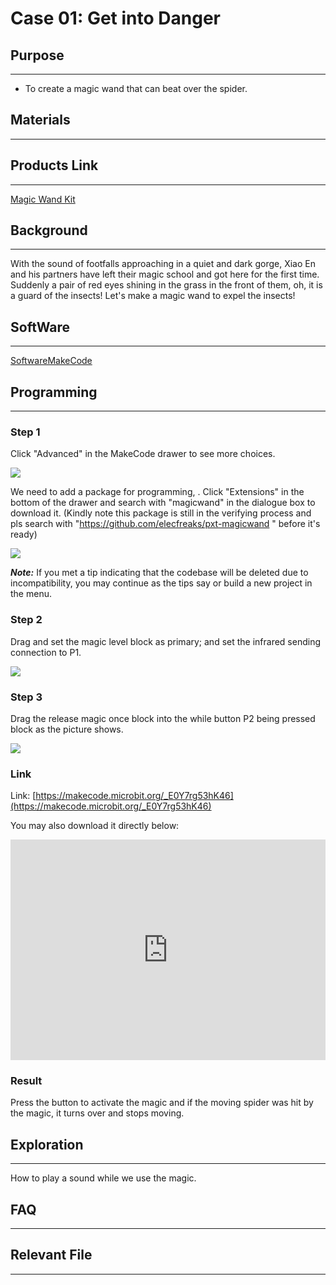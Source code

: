 # Case 01: Get into Danger 

## Purpose
---

- To create a magic wand that can beat over the spider.

## Materials
---

##  Products Link
---

[Magic Wand Kit](https://shop.elecfreaks.com/products/elecfreaks-micro-bit-magic-wand-kit-without-micro-bit-board?_pos=1&_sid=809c6b940&_ss=r)

## Background
---
With the sound of footfalls approaching in a quiet and dark gorge, Xiao En and his partners have left their magic school and got here for the first time. Suddenly a pair of red eyes shining in the grass in the front of them, oh, it is a guard of the insects! Let's make a magic wand to expel the insects!

## SoftWare
---

[SoftwareMakeCode](https://makecode.microbit.org/#)

## Programming
---

### Step 1
 Click "Advanced" in the MakeCode drawer to see more choices.


![](./images/magicwand_case_01_02.png)


We need to add a package for programming, . Click "Extensions" in the bottom of the drawer and search with "magicwand" in the dialogue box to download it. (Kindly note this package is still in the verifying process and pls search with "https://github.com/elecfreaks/pxt-magicwand " before it's ready)


![](./images/magicwand_case_01_03.png)

***Note:*** If you met a tip indicating that the codebase will be deleted due to incompatibility, you may continue as the tips say or build a new project in the menu. 

### Step 2

Drag and set the magic level block as primary; and set the infrared sending connection to P1. 

![](./images/magicwand_case_01_04.png)


### Step 3

Drag the release magic once block into the while button P2 being pressed block as the picture shows.



![](./images/magicwand_case_01_05.png)


### Link

Link: [https://makecode.microbit.org/_E0Y7rg53hK46](https://makecode.microbit.org/_E0Y7rg53hK46)

You may also download it directly below:

<div style="position:relative;height:0;padding-bottom:70%;overflow:hidden;"><iframe style="position:absolute;top:0;left:0;width:100%;height:100%;" src="https://makecode.microbit.org/#pub:_E0Y7rg53hK46]" frameborder="0" sandbox="allow-popups allow-forms allow-scripts allow-same-origin"></iframe></div>  

### Result 

Press the button to activate the magic and if the moving spider was hit by the magic, it turns over and stops moving.

## Exploration
---
How to play a sound while we use the magic. 

## FAQ
---
## Relevant File
---

